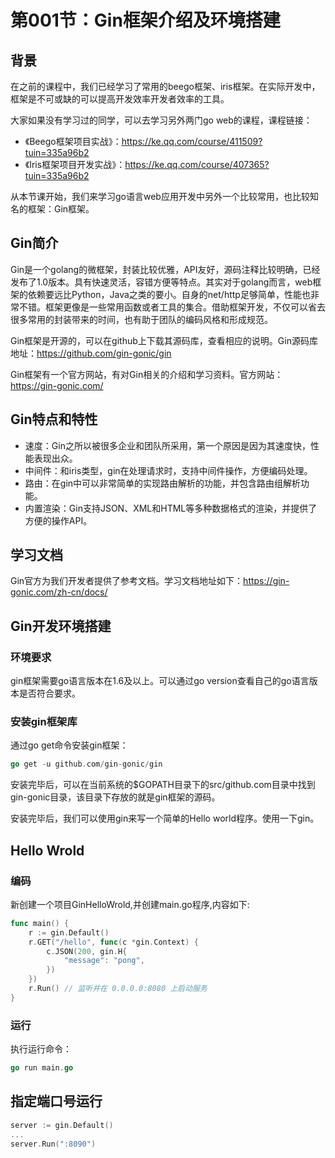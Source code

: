# 第001节：Gin框架介绍及环境搭建



## 背景

在之前的课程中，我们已经学习了常用的beego框架、iris框架。在实际开发中，框架是不可或缺的可以提高开发效率开发者效率的工具。

大家如果没有学习过的同学，可以去学习另外两门go web的课程，课程链接：

- 《Beego框架项目实战》：https://ke.qq.com/course/411509?tuin=335a96b2
- 《Iris框架项目开发实战》：https://ke.qq.com/course/407365?tuin=335a96b2

从本节课开始，我们来学习go语言web应用开发中另外一个比较常用，也比较知名的框架：Gin框架。

## Gin简介

Gin是一个golang的微框架，封装比较优雅，API友好，源码注释比较明确，已经发布了1.0版本。具有快速灵活，容错方便等特点。其实对于golang而言，web框架的依赖要远比Python，Java之类的要小。自身的net/http足够简单，性能也非常不错。框架更像是一些常用函数或者工具的集合。借助框架开发，不仅可以省去很多常用的封装带来的时间，也有助于团队的编码风格和形成规范。

Gin框架是开源的，可以在github上下载其源码库，查看相应的说明。Gin源码库地址：https://github.com/gin-gonic/gin

Gin框架有一个官方网站，有对Gin相关的介绍和学习资料。官方网站：https://gin-gonic.com/

## Gin特点和特性

- 速度：Gin之所以被很多企业和团队所采用，第一个原因是因为其速度快，性能表现出众。
- 中间件：和iris类型，gin在处理请求时，支持中间件操作，方便编码处理。
- 路由：在gin中可以非常简单的实现路由解析的功能，并包含路由组解析功能。
- 内置渲染：Gin支持JSON、XML和HTML等多种数据格式的渲染，并提供了方便的操作API。

## 学习文档

Gin官方为我们开发者提供了参考文档。学习文档地址如下：https://gin-gonic.com/zh-cn/docs/

## Gin开发环境搭建

### 环境要求

gin框架需要go语言版本在1.6及以上。可以通过go version查看自己的go语言版本是否符合要求。

### 安装gin框架库

通过go get命令安装gin框架：

```go
go get -u github.com/gin-gonic/gin
```

安装完毕后，可以在当前系统的$GOPATH目录下的src/github.com目录中找到gin-gonic目录，该目录下存放的就是gin框架的源码。

安装完毕后，我们可以使用gin来写一个简单的Hello world程序。使用一下gin。

## Hello Wrold

### 编码

新创建一个项目GinHelloWrold,并创建main.go程序,内容如下:

```go
func main() {
    r := gin.Default()
    r.GET("/hello", func(c *gin.Context) {
        c.JSON(200, gin.H{
            "message": "pong",
        })
    })
    r.Run() // 监听并在 0.0.0.0:8080 上启动服务
}
```

### 运行

执行运行命令：

```go
go run main.go
```

## 指定端口号运行

```go
server := gin.Default()
...
server.Run(":8090")
```